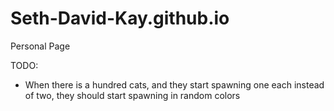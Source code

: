 # Seth-David-Kay.github.io
Personal Page

TODO:
- When there is a hundred cats, and they start spawning one each instead of two,
  they should start spawning in random colors
